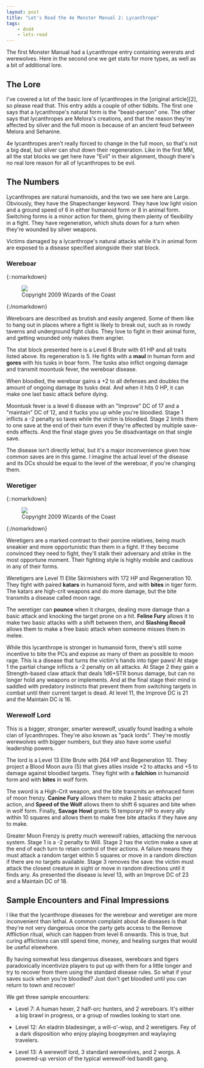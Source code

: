 ```yaml
---
layout: post
title: "Let's Read the 4e Monster Manual 2: Lycanthrope"
tags:
    - dnd4
    - lets-read
---
```


The first Monster Manual had a Lycanthrope entry containing wererats and
werewolves. Here in the second one we get stats for more types, as well as a bit
of additional lore.

## The Lore

I've covered a lot of the basic lore of lycanthropes in the [original
article][2], so please read that. This entry adds a couple of other tidbits. The
first one says that a lycanthrope's natural form is the "beast-person" one. The
other says that lycanthropes are Melora's creations, and that the reason they're
affected by silver and the full moon is because of an ancient feud between
Melora and Sehanine.

4e lycanthropes aren't really forced to change in the full moon, so that's not a
big deal, but silver can shut down their regeneration. Like in the first MM, all
the stat blocks we get here have "Evil" in their alignment, though there's no
real lore reason for all of lycanthropes to be evil.

## The Numbers

Lycanthropes are natural humanoids, and the two we see here are
Large. Obviously, they have the Shapechanger keyword. They have low light vision
and a ground speed of 6 in either humanoid form or 8 in animal form. Switching
forms is a minor action for them, giving them plenty of flexibility in a
fight. They have regeneration, which shuts down for a turn when they're wounded
by silver weapons.

Victims damaged by a lycanthrope's natural attacks while it's in animal form are
exposed to a disease specified alongside their stat block.

### Wereboar

{::nomarkdown}
<figure class="center">
  <img src="{{ "/assets/wir-mm2-4e-lycanthrope-wereboar.png" | absolute_url }}"/>
  <figcaption>
    Copyright 2009 Wizards of the Coast
  </figcaption>
</figure>
{:/nomarkdown}

Wereboars are described as brutish and easily angered. Some of them like to hang
out in places where a fight is likely to break out, such as in rowdy taverns and
underground fight clubs. They love to fight in their animal form, and getting
wounded only makes them angrier.

The stat block presented here is a Level 6 Brute with 61 HP and all traits
listed above. Its regeneration is 5. He fights with a **maul** in human form and
**gores** with his tusks in boar form. The tusks also inflict ongoing damage and
transmit moontusk fever, the wereboar disease.

When bloodied, the wereboar gains a +2 to all defenses and doubles the amount of
ongoing damage its tusks deal. And when it hits 0 HP, it can make one last basic
attack before dying.

Moontusk fever is a level 6 disease with an "Improve" DC of 17 and a "maintain"
DC of 12, and it fucks you up while you're bloodied. Stage 1 inflicts a -2
penalty so taves while the victim is bloodied. Stage 2 limits them to one save
at the end of their turn even if they're affected by multiple save-ends
effects. And the final stage gives you 5e disadvantage on that single save.

The disease isn't directly lethal, but it's a major inconvenience given how
common saves are in this game. I imagine the actual level of the disease and its
DCs should be equal to the level of the wereboar, if you're changing them.

### Weretiger

{::nomarkdown}
<figure class="center">
  <img src="{{ "/assets/wir-mm2-4e-lycanthrope-weretiger.png" | absolute_url }}"/>
  <figcaption>
    Copyright 2009 Wizards of the Coast
  </figcaption>
</figure>
{:/nomarkdown}

Weretigers are a marked contrast to their porcine relatives, being much sneakier
and more opportunistic than them in a fight. If they become convinced they need
to fight, they'll stalk their adversary and strike in the most opportune
moment. Their fighting style is highly mobile and cautious in any of their
forms.

Weretigers are Level 11 Elite Skirmishers with 172 HP and Regeneration 10. They
fight with paired **katars** in humanoid form, and with **bites** in tiger
form. The katars are high-crit weapons and do more damage, but the bite
transmits a disease called moon rage.

The weretiger can **pounce** when it charges, dealing more damage than a basic
attack and knocking the target prone on a hit. **Feline Fury** allows it to make
two basic attacks with a shift between them, and **Slashing Recoil** allows them
to make a free basic attack when someone misses them in melee.

While this lycanthrope is stronger in humanoid form, there's still some
incentive to bite the PCs and expose as many of them as possible to moon
rage. This is a disease that turns the victim's hands into tiger paws! At stage
1 the partial change inflicts a -2 penalty on all attacks. At Stage 2 they gain
a Strength-based claw attack that deals 1d6+STR bonus damage, but can no longer
hold any weapons or implements. And at the final stage their mind is saddled
with predatory instincts that prevent them from switching targets in combat
until their current target is dead. At level 11, the Improve DC is 21 and the
Maintain DC is 16.

### Werewolf Lord

This is a bigger, stronger, smarter werewolf, usually found leading a whole clan
of lycanthropes. They're also known as "pack lords". They're mostly werewolves
with bigger numbers, but they also have some useful leadership powers.

The lord is a Level 13 Elite Brute with 264 HP and Regeneration 10. They project
a Blood Moon aura (5) that gives allies inside +2 to attacks and +5 to damage
against bloodied targets. They fight with a **falchion** in humanoid form and
with **bites** in wolf form.

The sword is a High-Crit weapon, and the bite transmits an enhnaced form of moon
frenzy. **Canine Fury** allows them to make 2 basic attacks per action, and
**Speed of the Wolf** allows them to shift 6 squares and bite when in wolf
form. Finally, **Savage Howl** grants 15 temporary HP to every ally within 10
squares and allows them to make free bite attacks if they have any to make.

Greater Moon Frenzy is pretty much werewolf rabies, attacking the nervous
system. Stage 1 is a -2 penalty to Will. Stage 2 has the victim make a save at
the end of each turn to retain control of their actions. A failure means they
must attack a random target within 5 squares or move in a random direction if
there are no targets available. Stage 3 removes the save: the victim must attack
the closest creature in sight or move in random directions until it finds
any. As presented the disease is level 13, with an Improve DC of 23 and a
Maintain DC of 18.

## Sample Encounters and Final Impressions

I like that the lycanthrope diseases for the wereboar and weretiger are more
inconvenient than lethal. A common complaint about 4e diseases is that they're
not very dangerous once the party gets access to the Remove Affliction ritual,
which can happen from level 6 onwards. This is true, but curing afflictions can
still spend time, money, and healing surges that would be useful elsewhere.

By having somewhat less dangerous diseases, wereboars and tigers paradoxically
incentivize players to put up with them for a little longer and try to recover
from them using the standard disease rules. So what if your saves suck when
you're bloodied? Just don't get bloodied until you can return to town and
recover!

We get three sample encounters:

- Level 7: A human hexer, 2 half-orc hunters, and 2 wereboars. It's either a big
  brawl in progress, or a group of rowdies looking to start one.

- Level 12: An eladrin bladesinger, a will-o'-wisp, and 2 weretigers. Fey of a
  dark disposition who enjoy playing boogeymen and waylaying travelers.

- Level 13: A werewolf lord, 3 standard werewolves, and 2 worgs. A powered-up
  version of the typical werewolf-led bandit gang.
